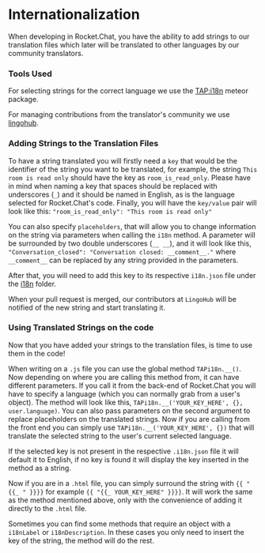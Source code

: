 # Internationalization

When developing in Rocket.Chat, you have the ability to add strings to our translation files which later will be translated to other languages by our community translators.

### Tools Used

For selecting strings for the correct language we use the [TAP:i18n](https://github.com/TAPevents/tap-i18n) meteor package.

For managing contributions from the translator's community we use [lingohub](https://lingohub.com/).

### Adding Strings to the Translation Files

To have a string translated you will firstly need a `key` that would be the identifier of the string you want to be translated, for example, the string `This room is read only` should have the key as `room_is_read_only`. Please have in mind when naming a key that spaces should be replaced with underscores (`_`) and it should be named in English, as is the language selected for Rocket.Chat's code. Finally, you will have the `key/value` pair will look like this: `"room_is_read_only": "This room is read only"`

You can also specify `placeholders`, that will allow you to change information on the string via parameters when calling the `i18n` method. A parameter will be surrounded by two double underscores (`__ __`), and it will look like this, `"Conversation_closed": "Conversation closed: __comment__."` where `__comment__` can be replaced by any string provided in the parameters.

After that, you will need to add this key to its respective `i18n.json` file under the [i18n](https://github.com/RocketChat/Rocket.Chat/tree/develop/apps/meteor/packages/rocketchat-i18n/i18n) folder.

When your pull request is merged, our contributors at `LingoHub` will be notified of the new string and start translating it.

### Using Translated Strings on the code

Now that you have added your strings to the translation files, is time to use them in the code!

When writing on a `.js` file you can use the global method `TAPi18n.__()`. Now depending on where you are calling this method from, it can have different parameters. If you call it from the back-end of Rocket.Chat you will have to specify a language (which you can normally grab from a user's object). The method will look like this, `TAPi18n.__('YOUR_KEY_HERE', {}, user.language)`. You can also pass parameters on the second argument to replace placeholders on the translated strings. Now if you are calling from the front end you can simply use `TAPi18n.__('YOUR_KEY_HERE', {})` that will translate the selected string to the user's current selected language.

If the selected key is not present in the respective `.i18n.json` file it will default it to English, if no key is found it will display the key inserted in the method as a string.

Now if you are in a `.html` file, you can simply surround the string with `{{ "{{_ " }}}}` for example `{{ "{{_ YOUR_KEY_HERE" }}}}`. It will work the same as the method mentioned above, only with the convenience of adding it directly to the `.html` file.

Sometimes you can find some methods that require an object with a `i18nLabel` or `i18nDescription`. In these cases you only need to insert the key of the string, the method will do the rest.
